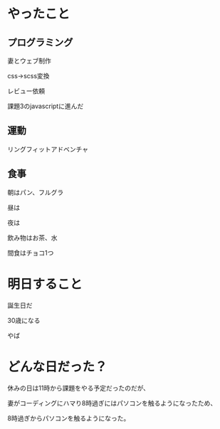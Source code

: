 # やったこと

## プログラミング

妻とウェブ制作

css→scss変換

レビュー依頼

課題3のjavascriptに進んだ

## 運動

リングフィットアドベンチャ

## 食事

朝はパン、フルグラ

昼は

夜は

飲み物はお茶、水

間食はチョコ1つ

# 明日すること

誕生日だ

30歳になる

やば

# どんな日だった？

休みの日は11時から課題をやる予定だったのだが、

妻がコーディングにハマり8時過ぎにはパソコンを触るようになったため、

8時過ぎからパソコンを触るようになった。


